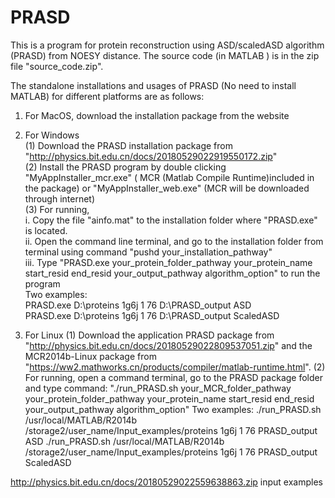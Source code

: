 # PRASD
This is a program for protein reconstruction using ASD/scaledASD algorithm (PRASD) from NOESY distance. The source code (in MATLAB ) is in the zip file "source_code.zip". 

The standalone installations and usages of PRASD (No need to install MATLAB) for different platforms are as follows:

1) For MacOS, download the installation package from the website 



2) For Windows     
  (1)  Download the PRASD installation package  from "http://physics.bit.edu.cn/docs/20180529022919550172.zip"    
  (2)  Install the PRASD program by double clicking "MyAppInstaller_mcr.exe" ( MCR (Matlab Compile Runtime)included in the package) or "MyAppInstaller_web.exe" (MCR will be downloaded through internet)    
  (3)  For running,     
          i.  Copy the file "ainfo.mat" to the installation folder where "PRASD.exe" is located.   
          ii.  Open the command line terminal, and go to the installation folder from terminal using command "pushd your_installation_pathway"    
          iii. Type "PRASD.exe your_protein_folder_pathway your_protein_name start_resid end_resid your_output_pathway algorithm_option" to run the program    
          Two examples:    
            PRASD.exe D:\proteins 1g6j 1 76 D:\PRASD_output ASD     
            PRASD.exe D:\proteins 1g6j 1 76 D:\PRASD_output ScaledASD    


 
3) For Linux 
  (1)  Download the application PRASD package from "http://physics.bit.edu.cn/docs/20180529022809537051.zip" and the MCR2014b-Linux package from "https://ww2.mathworks.cn/products/compiler/matlab-runtime.html". 
  (2)  For running, open a command terminal, go to the PRASD package folder and type command:
        "./run_PRASD.sh your_MCR_folder_pathway your_protein_folder_pathway your_protein_name start_resid end_resid your_output_pathway algorithm_option" 
     Two examples: 
        ./run_PRASD.sh /usr/local/MATLAB/R2014b /storage2/user_name/Input_examples/proteins 1g6j 1 76 PRASD_output ASD 
        ./run_PRASD.sh /usr/local/MATLAB/R2014b /storage2/user_name/Input_examples/proteins 1g6j 1 76 PRASD_output ScaledASD
  


http://physics.bit.edu.cn/docs/20180529022559638863.zip input examples
